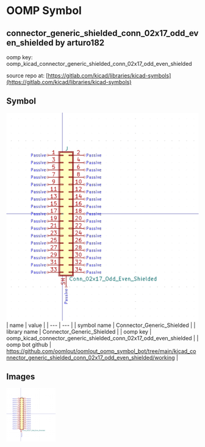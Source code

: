 # OOMP Symbol  
## connector_generic_shielded_conn_02x17_odd_even_shielded  by arturo182  
  
oomp key: oomp_kicad_connector_generic_shielded_conn_02x17_odd_even_shielded  
  
source repo at: [https://gitlab.com/kicad/libraries/kicad-symbols](https://gitlab.com/kicad/libraries/kicad-symbols)  
## Symbol  
  
[![working.png](working_600.png)](working.png)  
| name | value | 
| --- | --- | 
| symbol name | Connector_Generic_Shielded | 
| library name | Connector_Generic_Shielded | 
| oomp key | oomp_kicad_connector_generic_shielded_conn_02x17_odd_even_shielded | 
| oomp bot github | https://github.com/oomlout/oomlout_oomp_symbol_bot/tree/main/kicad_connector_generic_shielded_conn_02x17_odd_even_shielded/working | 
## Images  
  
[![working.png](working_140.png)](working.png)  
